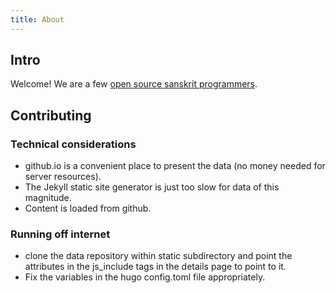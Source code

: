 ```yaml
---
title: About
---
```


## Intro

Welcome! We are a few [open source sanskrit programmers](https://groups.google.com/forum/#!forum/sanskrit-programmers).

## Contributing
### Technical considerations
- github.io is a convenient place to present the data (no money needed for server resources).
- The Jekyll static site generator is just too slow for data of this magnitude.
- Content is loaded from github.

### Running off internet
- clone the data repository within static subdirectory and point the attributes in the js_include tags in the details page to point to it.
- Fix the variables in the hugo config.toml file appropriately.